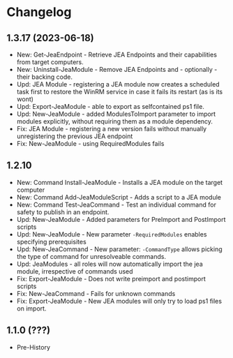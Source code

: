 ﻿# Changelog

## 1.3.17 (2023-06-18)

- New: Get-JeaEndpoint - Retrieve JEA Endpoints and their capabilities from target computers.
- New: Uninstall-JeaModule - Remove JEA Endpoints and - optionally - their backing code.
- Upd: JEA Module - registering a JEA module now creates a scheduled task first to restore the WinRM service in case it fails its restart (as is its wont)
- Upd: Export-JeaModule - able to export as selfcontained ps1 file.
- Upd: New-JeaModule - added ModulesToImport parameter to import modules explicitly, without requiring them as a module dependency.
- Fix: JEA Module - registering a new version fails without manually unregistering the previous JEA endpoint
- Fix: New-JeaModule - using RequiredModules fails

## 1.2.10

- New: Command Install-JeaModule - Installs a JEA module on the target computer
- New: Command Add-JeaModuleScript - Adds a script to a JEA module
- New: Command Test-JeaCommand - Test an individual command for safety to publish in an endpoint.
- Upd: New-JeaModule - Added parameters for PreImport and PostImport scripts
- Upd: New-JeaModule - New parameter `-RequiredModules` enables specifying prerequisites
- Upd: New-JeaCommand - New parameter: `-CommandType` allows picking the type of command for unresolveable commands.
- Upd: JeaModules - all roles will now automatically import the jea module, irrespective of commands used
- Fix: Export-JeaModule - Does not write preimport and postimport scripts
- Fix: New-JeaCommand - Fails for unknown commands
- Fix: Export-JeaModule - New JEA modules will only try to load ps1 files on import.

## 1.1.0 (???)

- Pre-History
